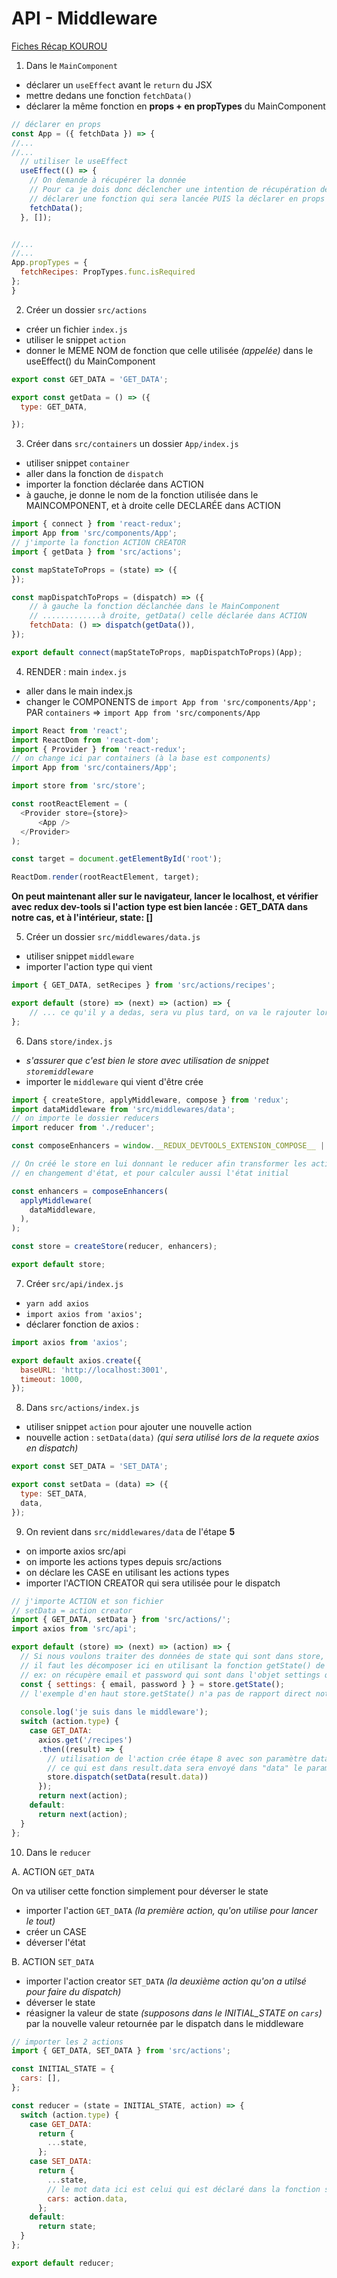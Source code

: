 # API - Middleware

[Fiches Récap KOUROU](https://kourou.oclock.io/ressources/fiche-recap/redux-avance/#appliquer-un-middleware)

1. Dans le `MainComponent`

- déclarer un `useEffect` avant le `return` du JSX
- mettre dedans une fonction `fetchData()`
- déclarer la même fonction en **props + en propTypes** du MainComponent

```js
// déclarer en props
const App = ({ fetchData }) => {
//...
//...
  // utiliser le useEffect
  useEffect(() => {
    // On demande à récupérer la donnée
    // Pour ca je dois donc déclencher une intention de récupération de données
    // déclarer une fonction qui sera lancée PUIS la déclarer en props + propTypes
    fetchData();
  }, []);


//...
//...
App.propTypes = {
  fetchRecipes: PropTypes.func.isRequired
};
}
```


2. Créer un dossier `src/actions`

- créer un fichier `index.js`
- utiliser le snippet `action`
- donner le MEME NOM de fonction que celle utilisée _(appelée)_ dans le useEffect() du MainComponent

```js
export const GET_DATA = 'GET_DATA';

export const getData = () => ({
  type: GET_DATA,

});
```


3. Créer dans `src/containers` un dossier `App/index.js`

- utiliser snippet `container`
- aller dans la fonction de `dispatch`
- importer la fonction déclarée dans ACTION
- à gauche, je donne le nom de la fonction utilisée dans le MAINCOMPONENT, et à droite celle DECLARÉE dans ACTION

```js
import { connect } from 'react-redux';
import App from 'src/components/App';
// j'importe la fonction ACTION CREATOR
import { getData } from 'src/actions';

const mapStateToProps = (state) => ({
});

const mapDispatchToProps = (dispatch) => ({
    // à gauche la fonction déclanchée dans le MainComponent
    // .............à droite, getData() celle déclarée dans ACTION
    fetchData: () => dispatch(getData()),
});

export default connect(mapStateToProps, mapDispatchToProps)(App);
```


4. RENDER : main `index.js`

- aller dans le main index.js
- changer le COMPONENTS de `import App from 'src/components/App';` PAR `containers` => `import App from 'src/components/App`

```js
import React from 'react';
import ReactDom from 'react-dom';
import { Provider } from 'react-redux';
// on change ici par containers (à la base est components)
import App from 'src/containers/App';

import store from 'src/store';

const rootReactElement = (
  <Provider store={store}>
      <App />
  </Provider>
);

const target = document.getElementById('root');

ReactDom.render(rootReactElement, target);
```


**On peut maintenant aller sur le navigateur, lancer le localhost, et vérifier avec redux dev-tools si l'action type est bien lancée : GET_DATA dans notre cas, et à l'intérieur, state: []**


5. Créer un dossier `src/middlewares/data.js`

- utiliser snippet `middleware`
- importer l'action type qui vient


```js
import { GET_DATA, setRecipes } from 'src/actions/recipes';

export default (store) => (next) => (action) => {
    // ... ce qu'il y a dedas, sera vu plus tard, on va le rajouter lors de l'étape 8
};
```


6. Dans `store/index.js`

- _s'assurer que c'est bien le store avec utilisation de snippet `storemiddleware`_
- importer le `middleware` qui vient d'être crée

```js
import { createStore, applyMiddleware, compose } from 'redux';
import dataMiddleware from 'src/middlewares/data';
// on importe le dossier reducers
import reducer from './reducer';

const composeEnhancers = window.__REDUX_DEVTOOLS_EXTENSION_COMPOSE__ || compose;

// On créé le store en lui donnant le reducer afin transformer les actions
// en changement d'état, et pour calculer aussi l'état initial

const enhancers = composeEnhancers(
  applyMiddleware(
    dataMiddleware,
  ),
);

const store = createStore(reducer, enhancers);

export default store;
```


7. Créer `src/api/index.js`

- `yarn add axios`
- `import axios from 'axios';`
- déclarer fonction de axios :

```js
import axios from 'axios';

export default axios.create({
  baseURL: 'http://localhost:3001',
  timeout: 1000,
});
```


8. Dans `src/actions/index.js`

- utiliser snippet `action` pour ajouter une nouvelle action
- nouvelle action : `setData(data)` _(qui sera utilisé lors de la requete axios en dispatch)_

```js
export const SET_DATA = 'SET_DATA';

export const setData = (data) => ({
  type: SET_DATA,
  data,
});
```


9. On revient dans `src/middlewares/data` de l'étape **5**

- on importe axios src/api
- on importe les actions types depuis src/actions
- on déclare les CASE en utilisant les actions types
- importer l'ACTION CREATOR qui sera utilisée pour le dispatch
```js
// j'importe ACTION et son fichier
// setData = action creator
import { GET_DATA, setData } from 'src/actions/';
import axios from 'src/api';

export default (store) => (next) => (action) => {
  // Si nous voulons traiter des données de state qui sont dans store,
  // il faut les décomposer ici en utilisant la fonction getState() de redux :
  // ex: on récupère email et password qui sont dans l'objet settings qui sont dans le store/reducer
  const { settings: { email, password } } = store.getState();
  // l'exemple d'en haut store.getState() n'a pas de rapport direct notre axios
  
  console.log('je suis dans le middleware');
  switch (action.type) {
    case GET_DATA:
      axios.get('/recipes')
      .then((result) => {
        // utilisation de l'action crée étape 8 avec son paramètre data (ACTION CREATOR)
        // ce qui est dans result.data sera envoyé dans "data" le paramètre déclaré dans l'action setData(data)
        store.dispatch(setData(result.data))
      });
      return next(action);
    default:
      return next(action);
  }
};
```



10. Dans le `reducer`


A. ACTION `GET_DATA`

On va utiliser cette fonction simplement pour déverser le state

- importer l'action `GET_DATA` _(la première action, qu'on utilise pour lancer le tout)_
- créer un CASE
- déverser l'état


B. ACTION `SET_DATA`

- importer l'action creator `SET_DATA` _(la deuxième action qu'on a utilsé pour faire du dispatch)_
- déverser le state
- réasigner la valeur de state _(supposons dans le INITIAL_STATE on `cars`)_ par la nouvelle valeur retournée par le dispatch dans le middleware

```js
// importer les 2 actions
import { GET_DATA, SET_DATA } from 'src/actions';

const INITIAL_STATE = {
  cars: [],
};

const reducer = (state = INITIAL_STATE, action) => {
  switch (action.type) {
    case GET_DATA:
      return {
        ...state,
      };
    case SET_DATA:
      return {
        ...state,
        // le mot data ici est celui qui est déclaré dans la fonction setData en paramètre
        cars: action.data,
      };
    default:
      return state;
  }
};

export default reducer;
```